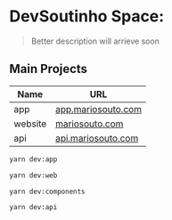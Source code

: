 # DevSoutinho Space:

> Better description will arrieve soon


## Main Projects

| Name    | URL                                              |
| ---     | ---                                              | 
| app     | [app.mariosouto.com](https://app.mariosouto.com) | 
| website | [mariosouto.com](https://mariosouto.com)         | 
| api     | [api.mariosouto.com](https://api.mariosouto.com) |


```sh
yarn dev:app
```

```sh
yarn dev:web
```

```sh
yarn dev:components
```

```sh
yarn dev:api
```
